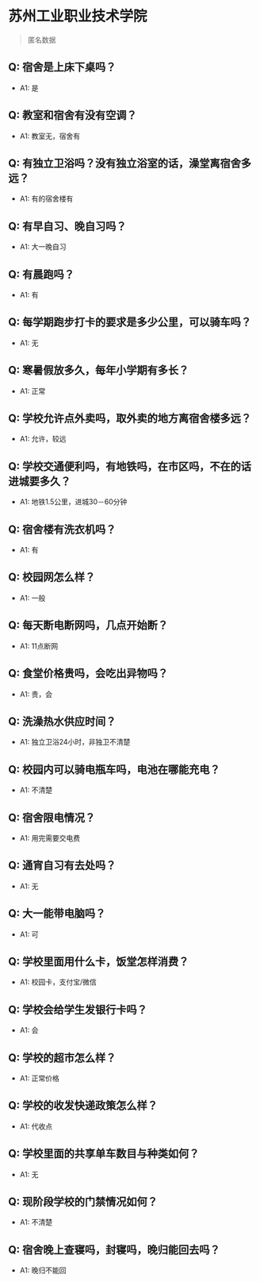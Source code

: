 # 苏州工业职业技术学院
> 匿名数据
## Q: 宿舍是上床下桌吗？
- A1: 是
## Q: 教室和宿舍有没有空调？
- A1: 教室无，宿舍有
## Q: 有独立卫浴吗？没有独立浴室的话，澡堂离宿舍多远？
- A1: 有的宿舍楼有
## Q: 有早自习、晚自习吗？
- A1: 大一晚自习
## Q: 有晨跑吗？
- A1: 有
## Q: 每学期跑步打卡的要求是多少公里，可以骑车吗？
- A1: 无
## Q: 寒暑假放多久，每年小学期有多长？
- A1: 正常
## Q: 学校允许点外卖吗，取外卖的地方离宿舍楼多远？
- A1: 允许，较远
## Q: 学校交通便利吗，有地铁吗，在市区吗，不在的话进城要多久？
- A1: 地铁1.5公里，进城30－60分钟
## Q: 宿舍楼有洗衣机吗？
- A1: 有
## Q: 校园网怎么样？
- A1: 一般
## Q: 每天断电断网吗，几点开始断？
- A1: 11点断网
## Q: 食堂价格贵吗，会吃出异物吗？
- A1: 贵，会
## Q: 洗澡热水供应时间？
- A1: 独立卫浴24小时，非独卫不清楚
## Q: 校园内可以骑电瓶车吗，电池在哪能充电？
- A1: 不清楚
## Q: 宿舍限电情况？
- A1: 用完需要交电费
## Q: 通宵自习有去处吗？
- A1: 无
## Q: 大一能带电脑吗？
- A1: 可
## Q: 学校里面用什么卡，饭堂怎样消费？
- A1: 校园卡，支付宝/微信
## Q: 学校会给学生发银行卡吗？
- A1: 会
## Q: 学校的超市怎么样？
- A1: 正常价格
## Q: 学校的收发快递政策怎么样？
- A1: 代收点
## Q: 学校里面的共享单车数目与种类如何？
- A1: 无
## Q: 现阶段学校的门禁情况如何？
- A1: 不清楚
## Q: 宿舍晚上查寝吗，封寝吗，晚归能回去吗？
- A1: 晚归不能回
